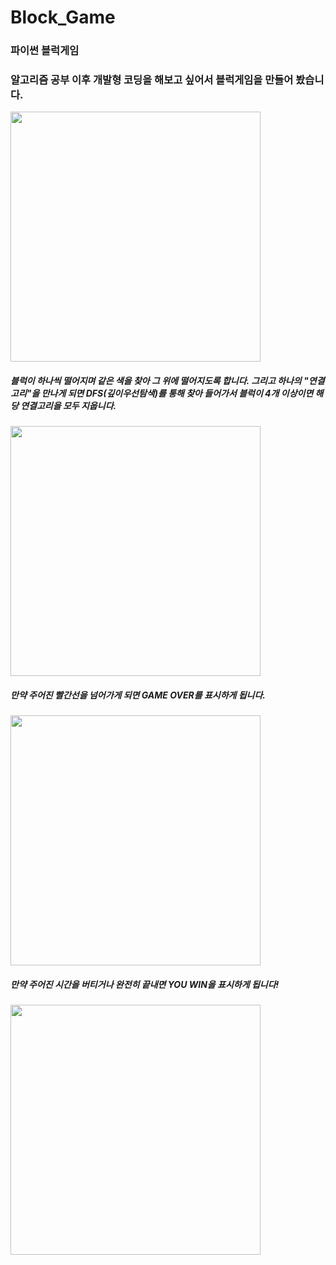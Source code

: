 # Block_Game
### 파이썬 블럭게임

### 알고리즘 공부 이후 개발형 코딩을 해보고 싶어서 블럭게임을 만들어 봤습니다.
<img src = "https://user-images.githubusercontent.com/102610889/187654234-59f4afe9-3d59-428e-807c-95aab867849c.png" width = "400" height = "400">


##### 블럭이 하나씩 떨어지며 같은 색을 찾아 그 위에 떨어지도록 합니다. 그리고 하나의 "연결고리"을 만나게 되면 DFS(깊이우선탐색)를 통해 찾아 들어가서 블럭이 4개 이상이면 해당 연결고리을 모두 지웁니다.
<img src = "https://user-images.githubusercontent.com/102610889/187655931-e21f21a3-6d82-4c6e-9076-685a59a21b83.png" width = "400" height = "400">


##### *만약 주어진 빨간선을 넘어가게 되면 GAME OVER를 표시하게 됩니다.*

<img src = "https://user-images.githubusercontent.com/102610889/187654537-df5d6d85-6172-4ccb-9bc0-1de4c89d0afa.png" width = "400" height = "400">

##### *만약 주어진 시간을 버티거나 완전히 끝내면 YOU WIN을 표시하게 됩니다!*     

<img src = "https://user-images.githubusercontent.com/102610889/187656205-74db1d02-dec3-4041-8f42-6276852b2da3.png" width = "400" height = "400">
